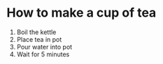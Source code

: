 # How to make a cup of tea

1. Boil the kettle
1. Place tea in pot
1. Pour water into pot
1. Wait for 5 minutes
